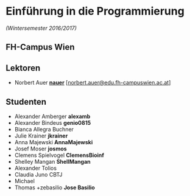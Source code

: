 # Einführung in die Programmierung
*(Wintersemester 2016/2017)*

## FH-Campus Wien

## Lektoren
+ Norbert Auer [**nauer**](https://github.com/nauer) \[norbert.auer@edu.fh-campuswien.ac.at\]

## Studenten
+ Alexander Amberger **alexamb**
+ Alexander Bindeus **genio0815**
+ Bianca Allegra Buchner
+ Julie Krainer **jkrainer**
+ Anna Majewski **AnnaMajewski**
+ Josef Moser **josmos**
+ Clemens Spielvogel **ClemensBioinf**
+ Shelley Mangan **ShellMangan**
+ Alexander Tolios
+ Claudia Juno CBTJ
+ Michael
+ Thomas
+zebasilio **Jose Basilio**
